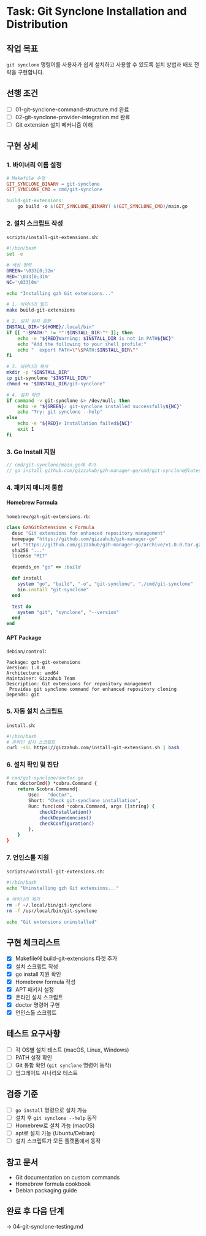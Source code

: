 # Task: Git Synclone Installation and Distribution

## 작업 목표
`git synclone` 명령어를 사용자가 쉽게 설치하고 사용할 수 있도록 설치 방법과 배포 전략을 구현합니다.

## 선행 조건
- [ ] 01-git-synclone-command-structure.md 완료
- [ ] 02-git-synclone-provider-integration.md 완료
- [ ] Git extension 설치 메커니즘 이해

## 구현 상세

### 1. 바이너리 이름 설정
```makefile
# Makefile 수정
GIT_SYNCLONE_BINARY = git-synclone
GIT_SYNCLONE_CMD = cmd/git-synclone

build-git-extensions:
	go build -o $(GIT_SYNCLONE_BINARY) $(GIT_SYNCLONE_CMD)/main.go
```

### 2. 설치 스크립트 작성
`scripts/install-git-extensions.sh`:
```bash
#!/bin/bash
set -e

# 색상 정의
GREEN='\033[0;32m'
RED='\033[0;31m'
NC='\033[0m'

echo "Installing gzh Git extensions..."

# 1. 바이너리 빌드
make build-git-extensions

# 2. 설치 위치 결정
INSTALL_DIR="${HOME}/.local/bin"
if [[ ":$PATH:" != *":$INSTALL_DIR:"* ]]; then
    echo -e "${RED}Warning: $INSTALL_DIR is not in PATH${NC}"
    echo "Add the following to your shell profile:"
    echo "  export PATH=\"\$PATH:$INSTALL_DIR\""
fi

# 3. 바이너리 복사
mkdir -p "$INSTALL_DIR"
cp git-synclone "$INSTALL_DIR/"
chmod +x "$INSTALL_DIR/git-synclone"

# 4. 설치 확인
if command -v git-synclone &> /dev/null; then
    echo -e "${GREEN}✓ git-synclone installed successfully${NC}"
    echo "Try: git synclone --help"
else
    echo -e "${RED}✗ Installation failed${NC}"
    exit 1
fi
```

### 3. Go Install 지원
```go
// cmd/git-synclone/main.go에 추가
// go install github.com/gizzahub/gzh-manager-go/cmd/git-synclone@latest
```

### 4. 패키지 매니저 통합

#### Homebrew Formula
`homebrew/gzh-git-extensions.rb`:
```ruby
class GzhGitExtensions < Formula
  desc "Git extensions for enhanced repository management"
  homepage "https://github.com/gizzahub/gzh-manager-go"
  url "https://github.com/gizzahub/gzh-manager-go/archive/v1.0.0.tar.gz"
  sha256 "..."
  license "MIT"

  depends_on "go" => :build

  def install
    system "go", "build", "-o", "git-synclone", "./cmd/git-synclone"
    bin.install "git-synclone"
  end

  test do
    system "git", "synclone", "--version"
  end
end
```

#### APT Package
`debian/control`:
```
Package: gzh-git-extensions
Version: 1.0.0
Architecture: amd64
Maintainer: Gizzahub Team
Description: Git extensions for repository management
 Provides git synclone command for enhanced repository cloning
Depends: git
```

### 5. 자동 설치 스크립트
`install.sh`:
```bash
#!/bin/bash
# 온라인 설치 스크립트
curl -sSL https://gizzahub.com/install-git-extensions.sh | bash
```

### 6. 설치 확인 및 진단
```bash
# cmd/git-synclone/doctor.go
func doctorCmd() *cobra.Command {
    return &cobra.Command{
        Use:   "doctor",
        Short: "Check git-synclone installation",
        Run: func(cmd *cobra.Command, args []string) {
            checkInstallation()
            checkDependencies()
            checkConfiguration()
        },
    }
}
```

### 7. 언인스톨 지원
`scripts/uninstall-git-extensions.sh`:
```bash
#!/bin/bash
echo "Uninstalling gzh Git extensions..."

# 바이너리 제거
rm -f ~/.local/bin/git-synclone
rm -f /usr/local/bin/git-synclone

echo "Git extensions uninstalled"
```

## 구현 체크리스트
- [x] Makefile에 build-git-extensions 타겟 추가
- [x] 설치 스크립트 작성
- [x] go install 지원 확인
- [x] Homebrew formula 작성
- [x] APT 패키지 설정
- [x] 온라인 설치 스크립트
- [x] doctor 명령어 구현
- [x] 언인스톨 스크립트

## 테스트 요구사항
- [ ] 각 OS별 설치 테스트 (macOS, Linux, Windows)
- [ ] PATH 설정 확인
- [ ] Git 통합 확인 (`git synclone` 명령어 동작)
- [ ] 업그레이드 시나리오 테스트

## 검증 기준
- [ ] `go install` 명령으로 설치 가능
- [ ] 설치 후 `git synclone --help` 동작
- [ ] Homebrew로 설치 가능 (macOS)
- [ ] apt로 설치 가능 (Ubuntu/Debian)
- [ ] 설치 스크립트가 모든 플랫폼에서 동작

## 참고 문서
- Git documentation on custom commands
- Homebrew formula cookbook
- Debian packaging guide

## 완료 후 다음 단계
→ 04-git-synclone-testing.md